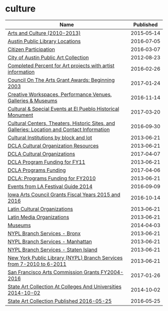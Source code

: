 # culture

Name | Published
---- | ---------
[Arts and Culture (2010-2013)](../datasets/s9kh-t3xq.md) | 2015&#x2011;05&#x2011;14
[Austin Public Library Locations](../datasets/tc36-hn4j.md) | 2016&#x2011;07&#x2011;05
[Citizen Participation](../datasets/spr7-pdcc.md) | 2016&#x2011;03&#x2011;07
[City of Austin Public Art Collection](../datasets/yqxj-7evp.md) | 2012&#x2011;08&#x2011;23
[Completed Percent for Art projects with artist information](../datasets/gzdv-qiga.md) | 2016&#x2011;02&#x2011;26
[Council On The Arts Grant Awards: Beginning 2003](../datasets/5q72-7g66.md) | 2017&#x2011;01&#x2011;24
[Creative Workspaces, Performance Venues, Galleries & Museums](../datasets/qxfh-ycp7.md) | 2016&#x2011;11&#x2011;14
[Cultural & Special Events at El Pueblo Historical Monument](../datasets/8sbu-dvfy.md) | 2017&#x2011;03&#x2011;20
[Cultural Centers, Theaters, Historic Sites, and Galleries: Location and Contact Information](../datasets/vdjf-if28.md) | 2016&#x2011;09&#x2011;30
[Cultural Institutions by block and lot](../datasets/733r-da8r.md) | 2013&#x2011;06&#x2011;21
[DCLA Cultural Organization Resources](../datasets/rb2h-bgai.md) | 2013&#x2011;06&#x2011;21
[DCLA Cultural Organizations](../datasets/u35m-9t32.md) | 2017&#x2011;04&#x2011;07
[DCLA Program Funding for FY11](../datasets/rskq-5bfv.md) | 2013&#x2011;06&#x2011;21
[DCLA Programs Funding](../datasets/y6fv-k6p7.md) | 2017&#x2011;04&#x2011;06
[DCLA: Programs Funding for FY2010](../datasets/j8p3-8ufc.md) | 2013&#x2011;06&#x2011;21
[Events from LA Festival Guide 2014](../datasets/acy8-72w9.md) | 2016&#x2011;09&#x2011;09
[Iowa Arts Council Grants Fiscal Years 2015 and 2016](../datasets/kt8m-rwtb.md) | 2016&#x2011;10&#x2011;14
[Latin Cultural Organizations](../datasets/799n-b76v.md) | 2013&#x2011;06&#x2011;21
[Latin Media Organizations](../datasets/9z9b-6hvk.md) | 2013&#x2011;06&#x2011;21
[Museums](../datasets/8hgq-9pi6.md) | 2014&#x2011;04&#x2011;03
[NYPL Branch Services - Bronx](../datasets/pfys-fabf.md) | 2013&#x2011;06&#x2011;21
[NYPL Branch Services - Manhattan](../datasets/3nja-bsch.md) | 2013&#x2011;06&#x2011;21
[NYPL Branch Services - Staten Island](../datasets/wibz-uqui.md) | 2013&#x2011;06&#x2011;21
[New York Public Library (NYPL) Branch Services from 7-2010 to 6-2011](../datasets/ne9z-skhf.md) | 2013&#x2011;06&#x2011;21
[San Francisco Arts Commission Grants FY2004-2016](../datasets/mxvq-mfs5.md) | 2017&#x2011;01&#x2011;26
[State Art Collection At Colleges And Universities 2014-10-02](../datasets/eae8-g7j8.md) | 2014&#x2011;10&#x2011;02
[State Art Collection Published 2016-05-25](../datasets/xx9k-ku4q.md) | 2016&#x2011;05&#x2011;25

